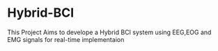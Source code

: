 # Hybrid-BCI
This Project Aims to develope a Hybrid BCI system using EEG,EOG and EMG signals for real-time implementaion
